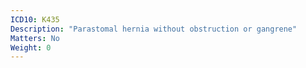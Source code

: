```yaml
---
ICD10: K435
Description: "Parastomal hernia without obstruction or gangrene"
Matters: No
Weight: 0
---
```


